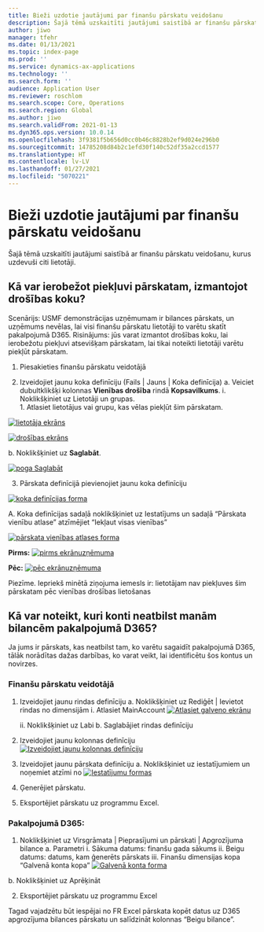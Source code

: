 ```yaml
---
title: Bieži uzdotie jautājumi par finanšu pārskatu veidošanu
description: Šajā tēmā uzskaitīti jautājumi saistībā ar finanšu pārskatu veidošanu, kurus uzdevuši citi lietotāji.
author: jiwo
manager: tfehr
ms.date: 01/13/2021
ms.topic: index-page
ms.prod: ''
ms.service: dynamics-ax-applications
ms.technology: ''
ms.search.form: ''
audience: Application User
ms.reviewer: roschlom
ms.search.scope: Core, Operations
ms.search.region: Global
ms.author: jiwo
ms.search.validFrom: 2021-01-13
ms.dyn365.ops.version: 10.0.14
ms.openlocfilehash: 3f9381f5b656d0cc0b46c8828b2ef9d024e296b0
ms.sourcegitcommit: 14785208d84b2c1efd30f140c52df35a2ccd1577
ms.translationtype: HT
ms.contentlocale: lv-LV
ms.lasthandoff: 01/27/2021
ms.locfileid: "5070221"
---
```

# <a name="financial-reporting-faq"></a>Bieži uzdotie jautājumi par finanšu pārskatu veidošanu 

Šajā tēmā uzskaitīti jautājumi saistībā ar finanšu pārskatu veidošanu, kurus uzdevuši citi lietotāji. 


## <a name="how-do-i-restrict-access-to-a-report-using-tree-security"></a>Kā var ierobežot piekļuvi pārskatam, izmantojot drošības koku?

Scenārijs: USMF demonstrācijas uzņēmumam ir bilances pārskats, un uzņēmums nevēlas, lai visi finanšu pārskatu lietotāji to varētu skatīt pakalpojumā D365. Risinājums: jūs varat izmantot drošības koku, lai ierobežotu piekļuvi atsevišķam pārskatam, lai tikai noteikti lietotāji varētu piekļūt pārskatam. 

1.  Piesakieties finanšu pārskatu veidotājā

2.  Izveidojiet jaunu koka definīciju (Fails | Jauns | Koka definīcija) a.    Veiciet dubultklikšķi kolonnas **Vienības drošība** rindā **Kopsavilkums**.
  i.    Noklikšķiniet uz Lietotāji un grupas.  
          1. Atlasiet lietotājus vai grupu, kas vēlas piekļūt šim pārskatam. 
          
[![lietotāja ekrāns](./media/FR-FAQ_users.png)](./media/FR-FAQ_users.png)

[![drošības ekrāns](./media/FR-FAQ_security.jpg)](./media/FR-FAQ_security.jpg)

  b.    Noklikšķiniet uz **Saglabāt**.
  
[![poga Saglabāt](./media/FR-FAQ_save.png)](./media/FR-FAQ_save.png)

3.  Pārskata definīcijā pievienojiet jaunu koka definīciju

[![koka definīcijas forma](./media/FR-FAQ_tree-definition.jpg)](./media/FR-FAQ_tree-definition.jpg)

A.  Koka definīcijas sadaļā noklikšķiniet uz Iestatījums un sadaļā “Pārskata vienību atlase” atzīmējiet “Iekļaut visas vienības”

[![pārskata vienības atlases forma](./media/FR-FAQ_reporting-unit-selection.jpg)](./media/FR-FAQ_reporting-unit-selection.jpg)

**Pirms:** [![pirms ekrānuzņēmuma](./media/FR-FAQ_before.png)](./media/FR-FAQ_before.png)

**Pēc:** [![pēc ekrānuzņēmuma](./media/FR-FAQ_after.png)](./media/FR-FAQ_after.png)

Piezīme. Iepriekš minētā ziņojuma iemesls ir: lietotājam nav piekļuves šim pārskatam pēc vienības drošības lietošanas



## <a name="how-do-i-determine-which-accounts-do-not-matching-my-balances-in-d365"></a>Kā var noteikt, kuri konti neatbilst manām bilancēm pakalpojumā D365?

Ja jums ir pārskats, kas neatbilst tam, ko varētu sagaidīt pakalpojumā D365, tālāk norādītas dažas darbības, ko varat veikt, lai identificētu šos kontus un novirzes. 

### <a name="in-financial-reporter-report-designer"></a>Finanšu pārskatu veidotājā

1.  Izveidojiet jaunu rindas definīciju a.    Noklikšķiniet uz Rediģēt | Ievietot rindas no dimensijām i.  Atlasiet MainAccount [![Atlasiet galveno ekrānu](./media/FR-FAQ_selectmain_.png)](./media/FR-FAQ_selectmain_.png)
    
    ii. Noklikšķiniet uz Labi b.    Saglabājiet rindas definīciju

2.  Izveidojiet jaunu kolonnas definīciju     [![Izveidojiet jaunu kolonnas definīciju](./media/FR-FAQ_column.png)](./media/FR-FAQ_column.png)

3.  Izveidojiet jaunu pārskata definīciju a.    Noklikšķiniet uz iestatījumiem un noņemiet atzīmi no [![Iestatījumu formas](./media/FR-FAQ_settings.png)](./media/FR-FAQ_settings.png)
   
4.  Ģenerējiet pārskatu. 

5.  Eksportējiet pārskatu uz programmu Excel.

### <a name="in-d365"></a>Pakalpojumā D365: 
1.  Noklikšķiniet uz Virsgrāmata | Pieprasījumi un pārskati | Apgrozījuma bilance a.    Parametri i.  Sākuma datums: finanšu gada sākums ii. Beigu datums: datums, kam ģenerēts pārskats iii.    Finanšu dimensijas kopa “Galvenā konta kopa” [![Galvenā konta forma](./media/FR-FAQ_mainacct.png)](./media/FR-FAQ_mainacct.png)
      
  b.    Noklikšķiniet uz Aprēķināt

2.  Eksportējiet pārskatu uz programmu Excel

Tagad vajadzētu būt iespējai no FR Excel pārskata kopēt datus uz D365 apgrozījuma bilances pārskatu un salīdzināt kolonnas “Beigu bilance”.
